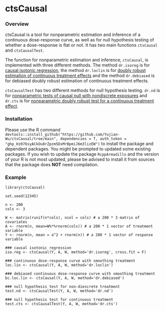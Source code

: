 # ctsCausal

### Overview

ctsCausal is a tool for nonparametric estimation and inference of a continuous dose-response curve, as well as for null hypothesis testing of whether a dose-response is flat or not. It has two main functions ``ctsCausal`` and ``ctsCausalTest``.

The function for nonparametric estimation and inference, ``ctsCausal``, is implemented with three different methods. The method ``dr.isoreg`` is for [causal isotonic regression](https://rss.onlinelibrary.wiley.com/doi/10.1111/rssb.12372), the method ``dr.loclin`` is for [doubly robust estimation of continuous treatment effects](https://rss.onlinelibrary.wiley.com/doi/10.1111/rssb.12212) and the method ``dr.debiased`` is for debiased doubly robust estimation of continuous treatment effects.

``ctsCausalTest`` has two different methods for null hypothesis testing. ``dr.nd`` is for [nonparametric tests of causal null with nondiscrete exposures](https://www.tandfonline.com/doi/abs/10.1080/01621459.2020.1865168?journalCode=uasa20) and ``dr.cts`` is for [nonparametric doubly robust test for a continuous treatment effect](https://arxiv.org/abs/2202.03369).


### Installation

Please use the R command ``devtools::install_github("https://github.com/Yujian-Wu/ctsCausal/tree/main", dependencies = T, auth_token = "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")`` to install the package and dependent packages. You might be prompted to updated some existing packages. If you wish to update the package `RcppArmadillo` and the version of your R is not most updated, please be advised to install it from sources that the package does **NOT** need compilation.


### Example
```
library(ctsCausal)

set.seed(12345)

n <- 200
cols <- 3

W <- matrix(runif(n*cols), ncol = cols) # a 200 * 3 matrix of covariates
A <- rnorm(n, mean=W%*%rnorm(cols)) # a 200 * 1 vector of treatment variable
Y <- rnorm(n, mean = a^2 + rnorm(n)) # a 200 * 1 vector of response variable

### causal isotonic regression
iso.reg <- ctsCausal(Y, A, W, method='dr.isoreg', cross.fit = F)

### continuous dose-response curve with smoothing treatment
loc.lin <- ctsCausal(Y, A, W, method='dr.loclin')

### debiased continuous dose-response curve with smoothing treatment
bc.loc.lin <- ctsCausal(Y, A, W, method='dr.debiased')

### null hypothesis test for non-diescrete treatment
test.nd <- ctsCausalTest(Y, A, W, method='dr.nd')

### null hypothesis test for continuous treatment
test.cts <- ctsCausalTest(Y, A, W, method='dr.cts')
```
